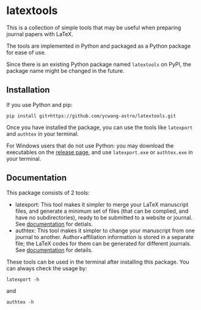 # latextools

This is a collection of simple tools that may be useful when preparing journal papers with LaTeX.

The tools are implemented in Python and packaged as a Python package for ease of use.

Since there is an existing Python package named `latextools` on PyPI, the package name might be changed in the future.

## Installation
If you use Python and pip:
```
pip install git+https://github.com/ycwang-astro/latextools.git
```
Once you have installed the package, you can use the tools like `latexport` and `authtex` in your terminal.

For Windows users that do not use Python: you may download the executables on the [release page](https://github.com/ycwang-astro/latextools/releases/latest), and use `latexport.exe` or `authtex.exe` in your terminal.

## Documentation

This package consists of 2 tools:
- latexport: This tool makes it simpler to merge your LaTeX manuscript files, and generate a minimum set of files (that can be complied, and have no subdirectories), ready to be submitted to a website or journal. See [documentation](docs/latexport.md) for detials.
- authtex: This tool makes it simpler to change your manuscript from one journal to another. Author+affiliation information is stored in a separate file; the LaTeX codes for them can be generated for different journals. See [documentation](docs/authtex.md) for details.

These tools can be used in the terminal after installing this package. You can always check the usage by:
```
latexport -h
```
and
```
authtex -h
```
